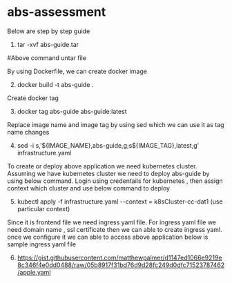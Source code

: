 # abs-assessment
Below are step by step guide 

1. tar -xvf abs-guide.tar

#Above command untar file 

By using Dockerfile, we can create docker image

2. docker build -t abs-guide .

Create docker tag 

3. docker tag abs-guide abs-guide:latest

Replace image name and image tag by using sed which we can use it as tag name changes 

4. sed -i s,'\${IMAGE_NAME},abs-guide,g;s\${IMAGE_TAG},latest,g' infrastructure.yaml

To create or deploy above application we need kubernetes cluster. Assuming we have kubernetes cluster we need to deploy abs-guide by using below command. Login using credentails for kubernetes , then assign context which cluster and use below command to deploy 

5. kubectl apply -f infrastructure.yaml --context = k8sCluster-cc-dat1 (use particular context)

Since it is frontend file we need ingress yaml file. For ingress yaml file we need domain name , ssl certificate then we can able to create ingress yaml. once we configure it we can able to access above application below is sample ingress yaml file 

6.  https://gist.githubusercontent.com/matthewpalmer/d1147ed1066e9219e8c346f4e0dd0488/raw/05b8917f31bd76d9d28fc249d0dfc71523787462/apple.yaml






